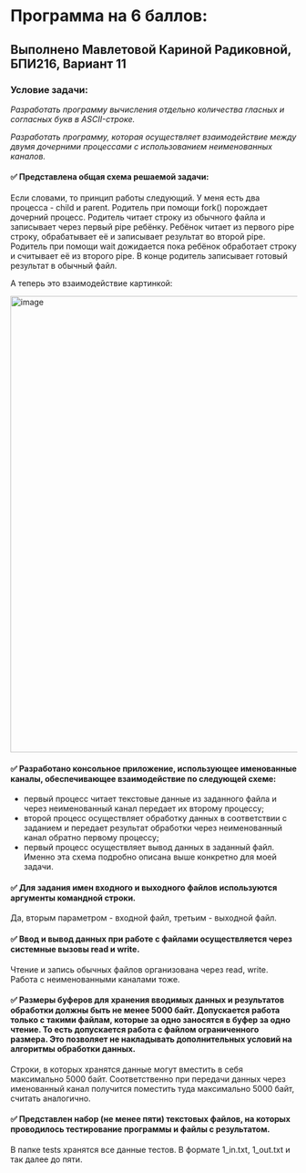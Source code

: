 # Программа на 6 баллов:

## Выполнено Мавлетовой Кариной Радиковной, БПИ216, Вариант 11
### Условие задачи:
*Разработать программу вычисления отдельно количества гласных и согласных букв в ASCII-строке.*

*Разработать программу, которая осуществляет взаимодействие между двумя дочерними процессами с использованием неименованных каналов.*


#### :white_check_mark: Представлена общая схема решаемой задачи:
Если словами, то принцип работы следующий. У меня есть два процесса - child и parent. Родитель при помощи fork() порождает дочерний процесс. Родитель читает строку из обычного файла и записывает через первый pipe ребёнку. Ребёнок читает из первого pipe строку, обрабатывает её и записывает результат во второй pipe. Родитель при помощи wait дожидается пока ребёнок обработает строку и считывает её из второго pipe. В конце родитель записывает готовый результат в обычный файл.

А теперь это взаимодействие картинкой:

<img width="801" alt="image" src="https://user-images.githubusercontent.com/115434090/226198479-949a75b2-1743-4230-a40e-a7e18b67f9e6.png">

#### :white_check_mark: Разработано консольное приложение, использующее именованные каналы, обеспечивающее взаимодействие по следующей схеме:
+  первый процесс читает текстовые данные из заданного файла и через неименованный канал передает их второму процессу;
+ второй процесс осуществляет обработку данных в соответствии с заданием и передает результат обработки через неименованный канал обратно первому процессу;
+ первый процесс осуществляет вывод данных в заданный файл.
Именно эта схема подробно описана выше конкретно для моей задачи.

#### :white_check_mark: Для задания имен входного и выходного файлов используются аргументы командной строки.
Да, вторым параметром - входной файл, третьим - выходной файл.

#### :white_check_mark: Ввод и вывод данных при работе с файлами осуществляется через системные вызовы read и write.
Чтение и запись обычных файлов организована через read, write. Работа с неименованными каналами тоже.

#### :white_check_mark: Размеры буферов для хранения вводимых данных и результатов обработки должны быть не менее 5000 байт. Допускается работа только с такими файлам, которые за одно заносятся в буфер за одно чтение. То есть допускается работа с файлом ограниченного размера. Это позволяет не накладывать дополнительных условий на алгоритмы обработки данных.

Строки, в которых хранятся данные могут вместить в себя максимально 5000 байт. Соответственно при передачи данных через именованный канал получится поместить туда максимально 5000 байт, считать аналогично.

#### :white_check_mark: Представлен набор (не менее пяти) текстовых файлов, на которых проводилось тестирование программы и файлы с результатом.
В папке tests хранятся все данные тестов. В формате 1_in.txt, 1_out.txt и так далее до пяти.


